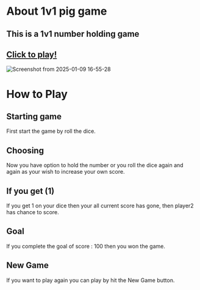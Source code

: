 # About 1v1 pig game
## This is a 1v1 number holding game 
## [Click to play!](https://pig-game-2v2.netlify.app/)
![Screenshot from 2025-01-09 16-55-28](https://github.com/user-attachments/assets/c3befe07-56ef-4dab-9181-3d4ea3d4597b)

# How to Play
## Starting game 
First start the game by roll the dice.
## Choosing 
Now you have option to hold the number or you roll the dice again and again as your wish to increase your own score.
## If you get (1)
If you get 1 on your dice then your all current score has gone, then player2 has chance to score.
## Goal
If you complete the goal of score : 100 then you won the game.
## New Game 
If you want to play again you can play by hit the New Game button.


